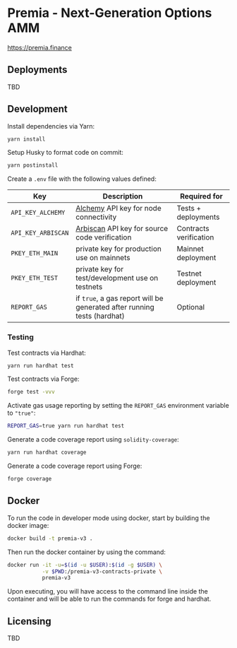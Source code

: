 # Premia - Next-Generation Options AMM

https://premia.finance

## Deployments

TBD

<!---
| Network          |                                      |
| ---------------- | ------------------------------------ |
| Arbitrum Mainnet | [📜](./docs/deployments/ARBITRUM.md) |
-->

## Development

Install dependencies via Yarn:

```bash
yarn install
```

Setup Husky to format code on commit:

```bash
yarn postinstall
```

Create a `.env` file with the following values defined:

| Key                | Description                                                             | Required for           |
| ------------------ | ----------------------------------------------------------------------- | ---------------------- |
| `API_KEY_ALCHEMY`  | [Alchemy](https://www.alchemy.com/) API key for node connectivity       | Tests + deployments    |
| `API_KEY_ARBISCAN` | [Arbiscan](https://arbiscan.io//) API key for source code verification  | Contracts verification |
| `PKEY_ETH_MAIN`    | private key for production use on mainnets                              | Mainnet deployment     |
| `PKEY_ETH_TEST`    | private key for test/development use on testnets                        | Testnet deployment     |
| `REPORT_GAS`       | if `true`, a gas report will be generated after running tests (hardhat) | Optional               |

### Testing

Test contracts via Hardhat:

```bash
yarn run hardhat test
```

Test contracts via Forge:

```bash
forge test -vvv
```

Activate gas usage reporting by setting the `REPORT_GAS` environment variable to `"true"`:

```bash
REPORT_GAS=true yarn run hardhat test
```

Generate a code coverage report using `solidity-coverage`:

```bash
yarn run hardhat coverage
```

Generate a code coverage report using Forge:

```bash
forge coverage
```

## Docker

To run the code in developer mode using docker, start by building the docker image:

```bash
docker build -t premia-v3 .
```

Then run the docker container by using the command:

```bash
docker run -it -u=$(id -u $USER):$(id -g $USER) \
           -v $PWD:/premia-v3-contracts-private \
           premia-v3
```

Upon executing, you will have access to the command line inside the container and will be able to run the commands for forge and hardhat.

## Licensing

TBD
